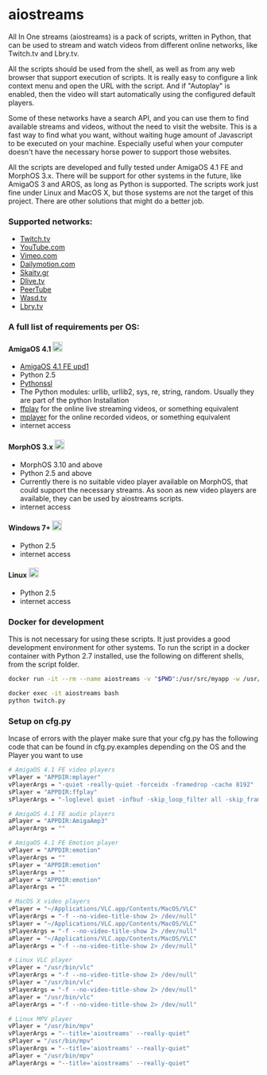 # aiostreams
All In One streams (aiostreams) is a pack of scripts, written in Python, that can be used to stream and watch videos from different online networks, like Twitch.tv and Lbry.tv.

All the scripts should be used from the shell, as well as from any web browser that support execution of scripts. It is really easy to configure a link context menu and open the URL with the script. And if "Autoplay" is enabled, then the video will start automatically using the configured default players.

Some of these networks have a search API, and you can use them to find available streams and videos, without the need to visit the website. This is a fast way to find what you want, without waiting huge amount of Javascript to be executed on your machine. Especially useful when your computer doesn't have the necessary horse power to support those websites.

All the scripts are developed and fully tested under AmigaOS 4.1 FE and MorphOS 3.x. There will be support for other systems in the future, like AmigaOS 3 and AROS, as long as Python is supported. The scripts work just fine under Linux and MacOS X, but those systems are not the target of this project. There are other solutions that might do a better job.

### Supported networks:
* [Twitch.tv](https://www.twitch.tv/)
* [YouTube.com](https://youtube.com/)
* [Vimeo.com](https://vimeo.com/)
* [Dailymotion.com](https://www.dailymotion.com)
* [Skaitv.gr](http://www.skaitv.gr/)
* [Dlive.tv](https://dlive.tv/)
* [PeerTube](https://joinpeertube.org/)
* [Wasd.tv](https://wasd.tv/)
* [Lbry.tv](https://lbry.tv/)

### A full list of requirements per OS:
#### AmigaOS 4.1 [<img src="https://pbs.twimg.com/profile_images/2319157842/lxuzbb11861j2p9e53lt_400x400.png" width="20" height="20">](https://www.amigaos.net/)
* [AmigaOS 4.1 FE upd1][amigaos]
* Python 2.5
* [Pythonssl][pythonssl]
* The Python modules: urllib, urllib2, sys, re, string, random. Usually they are part of the python Installation
* [ffplay][ffmpeg] for the online live streaming videos, or something equivalent
* [mplayer][mplayer] for the online recorded videos, or something equivalent
* internet access

#### MorphOS 3.x [<img src="https://upload.wikimedia.org/wikipedia/commons/6/6d/Morph_os.jpg" width="20" height="20">](https://www.morphos-team.net/)
* MorphOS 3.10 and above
* Python 2.5 and above
* Currently there is no suitable video player available on MorphOS, that could support the necessary streams. As soon as new video players are available, they can be used by aiostreams scripts.
* internet access

#### Windows 7+ [<img src="https://lh3.googleusercontent.com/proxy/GOp9vPBzwlkGTos8vN5s497h9WQgd7h6N9IUYBiuDH5mIUAdatfksDOddcfiRi8yobFyagCQLGequQaeDOmIqoz0djjRPSnShXzuQET-gh5NNqxzChcSFYRSJA" width="20" height="20">](https://www.microsoft.com/)
* Python 2.5
* internet access

#### Linux [<img src="https://i.imgur.com/71FsbfV.png" width="20" height="20">](https://www.linux.org/)
* Python 2.5
* internet access

### Docker for development
This is not necessary for using these scripts. It just provides a good development environment for other systems.
To run the script in a docker container with Python 2.7 installed, use the following on different shells, from the script folder.

```bash
docker run -it --rm --name aiostreams -v "$PWD":/usr/src/myapp -w /usr/src/myapp python:2
```
```bash
docker exec -it aiostreams bash
python twitch.py
```
### Setup on cfg.py
Incase of errors with the player make sure that your cfg.py has the following code that can be found in cfg.py.examples depending on the OS and the Player you want to use
```bash
# AmigaOS 4.1 FE video players
vPlayer = "APPDIR:mplayer"
vPlayerArgs = "-quiet -really-quiet -forceidx -framedrop -cache 8192"
sPlayer = "APPDIR:ffplay"
sPlayerArgs = "-loglevel quiet -infbuf -skip_loop_filter all -skip_frame noref"

# AmigaOS 4.1 FE audio players
aPlayer = "APPDIR:AmigaAmp3"
aPlayerArgs = ""

# AmigaOS 4.1 FE Emotion player
vPlayer = "APPDIR:emotion"
vPlayerArgs = ""
sPlayer = "APPDIR:emotion"
sPlayerArgs = ""
aPlayer = "APPDIR:emotion"
aPlayerArgs = ""

# MacOS X video players
vPlayer = "~/Applications/VLC.app/Contents/MacOS/VLC"
vPlayerArgs = "-f --no-video-title-show 2> /dev/null"
sPlayer = "~/Applications/VLC.app/Contents/MacOS/VLC"
sPlayerArgs = "-f --no-video-title-show 2> /dev/null"
aPlayer = "~/Applications/VLC.app/Contents/MacOS/VLC"
aPlayerArgs = "-f --no-video-title-show 2> /dev/null"

# Linux VLC player
vPlayer = "/usr/bin/vlc"
vPlayerArgs = "-f --no-video-title-show 2> /dev/null"
sPlayer = "/usr/bin/vlc"
sPlayerArgs = "-f --no-video-title-show 2> /dev/null"
aPlayer = "/usr/bin/vlc"
aPlayerArgs = "-f --no-video-title-show 2> /dev/null"

# Linux MPV player
vPlayer = "/usr/bin/mpv"
vPlayerArgs = "--title='aiostreams' --really-quiet"
sPlayer = "/usr/bin/mpv"
sPlayerArgs = "--title='aiostreams' --really-quiet"
aPlayer = "/usr/bin/mpv"
aPlayerArgs = "--title='aiostreams' --really-quiet"

```

[pythonssl]: http://os4depot.net/?function=showfile&file=library/misc/pythonssl.lha
[ffmpeg]: http://os4depot.net/?function=showfile&file=video/convert/ffmpeg.lha
[mplayer]: http://os4depot.net/index.php?function=search&tool=simple&f_fields=mplayer
[amigaos]: http://amigaos.net
[blog]: https://walkero.gr
